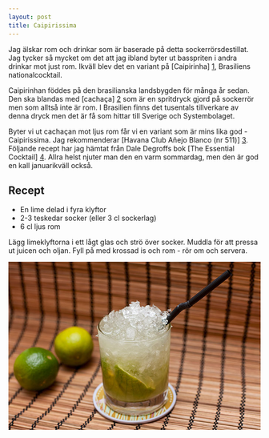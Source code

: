 ```yaml
---
layout: post
title: Caipirissima
---
```


Jag älskar rom och drinkar som är baserade på detta sockerrörsdestillat. Jag tycker så mycket om det att jag ibland byter ut basspriten i andra drinkar mot just rom. Ikväll blev det en variant på [Caipirinha] [1], Brasiliens nationalcocktail.

Caipirinhan föddes på den brasilianska landsbygden för många år sedan. Den ska blandas med [cachaça] [2] som är en spritdryck gjord på sockerrör men som alltså inte är rom. I Brasilien finns det tusentals tillverkare av denna dryck men det är få som hittar till Sverige och Systembolaget.

Byter vi ut cachaçan mot ljus rom får vi en variant som är mins lika god - Caipirissima. Jag rekommenderar [Havana Club Añejo Blanco (nr 511)] [3]. Följande recept har jag hämtat från Dale Degroffs bok [The Essential Cocktail] [4]. Allra helst njuter man den en varm sommardag, men den är god en kall januarikväll också.

## Recept

* En lime delad i fyra klyftor
* 2-3 teskedar socker (eller 3 cl sockerlag)
* 6 cl ljus rom

Lägg limeklyftorna i ett lågt glas och strö över socker. Muddla för att pressa ut juicen och oljan. Fyll på med krossad is och rom - rör om och servera.

![](/images/caipirissima.jpg)

[1]: http://en.wikipedia.org/wiki/Caipirinha
[2]: http://en.wikipedia.org/wiki/Cachaça
[3]: http://www.systembolaget.se/dryck/sprit/havana-club-51101
[4]: http://www.prisjakt.nu/bok.php?p=1059838
